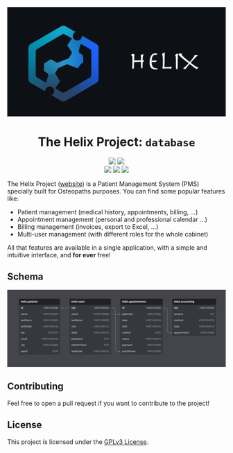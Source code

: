 <div align="center">
    <img src="https://github.com/helix-medical/.github/blob/main/assets/helix-banner.png?raw=true" />
    <h1>The Helix Project: <code>database</code></h1>
    <div>
        <img src="https://img.shields.io/github/actions/workflow/status/helix-medical/database/publish-docker-hub.yml?label=Build%20to%20Docker&logo=github&style=for-the-badge" />
        <img src="https://img.shields.io/github/languages/top/helix-medical/database?logo=docker&style=for-the-badge" />
    </div>
    <div>
        <img src="https://img.shields.io/docker/image-size/xavier2p/helix-db/latest?label=IMAGE%20SIZE&style=for-the-badge&logo=docker" />
        <img src="https://img.shields.io/docker/v/xavier2p/helix-db?label=image%20version&style=for-the-badge&logo=docker" />
        <img src="https://img.shields.io/docker/pulls/xavier2p/helix-db?style=for-the-badge&logo=docker&label=pulls" />
    </div>
</div>

<!-- Concept -->
The Helix Project ([website](https://helix-medical.github.io)) is a Patient Management System (PMS) specially built for Osteopaths purposes. You can find some popular features like:

+ Patient management (medical history, appointments, billing, ...)
+ Appointment management (personal and professional calendar ...)
+ Billing management (invoices, export to Excel, ...)
+ Multi-user management (with different roles for the whole cabinet)

All that features are available in a single application, with a simple and intuitive interface, and **for ever** free!

## Schema

![helix-schema](assets/helix-schema.png)

## Contributing

Feel free to open a pull request if you want to contribute to the project!

## License

This project is licensed under the [GPLv3 License](https://github.com/helix-medical/database/blob/main/LICENSE).
